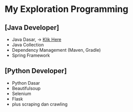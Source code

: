 # My Exploration Programming
## [Java Developer]
- Java Dasar, -> [Klik Here](https://github.com/HaiDiazo/my-exploration-programing/tree/java_dasar)
- Java Collection
- Dependency Management (Maven, Gradle)
- Spring Framework

## [Python Developer]
- Python Dasar
- Beautifulsoup
- Selenium
- Flask
- plus scraping dan crawling 
